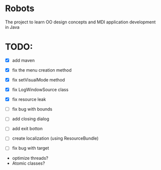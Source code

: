 # Robots
The project to learn OO design concepts and MDI application development in Java

# TODO:
* [X] add maven
* [X] fix the menu creation method
* [X] fix setVisualMode method
* [X] fix LogWindowSource class
* [X] fix resource leak
* [ ] fix bug with bounds
* [ ] add closing dialog
* [ ] add exit botton
* [ ] create localization (using ResourceBundle)
* [ ] fix bug with target


* optimize threads?
* Atomic classes?
